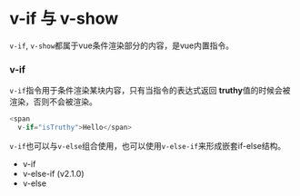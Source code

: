 # v-if 与 v-show

```v-if```, ```v-show```都属于vue条件渲染部分的内容，是vue内置指令。

### v-if

```v-if```指令用于条件渲染某块内容，只有当指令的表达式返回 **truthy**值的时候会被渲染，否则不会被渲染。

```js
<span
  v-if="isTruthy">Hello</span>
```
```v-if```也可以与```v-else```组合使用，也可以使用```v-else-if```来形成嵌套if-else结构。

- v-if
- v-else-if (v2.1.0)
- v-else

